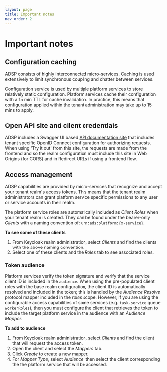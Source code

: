 ```yaml
---
layout: page
title: Important notes
nav_order: 2
---
```

# Important notes
## Configuration caching
ADSP consists of highly interconnected micro-services. Caching is used extensively to limit synchronous coupling and chatter between services.

Configuration service is used by multiple platform services to store relatively static configuration. Platform services cache their configuration with a 15 min TTL for cache invalidation. In practice, this means that configuration applied within the tenant administration may take up to 15 mins to apply.

## Open API site and client credentials
ADSP includes a Swagger UI based [API documentation site](https://api.adsp.alberta.ca) that includes tenant specific OpenID Connect configuration for authorizing requests. When using 'Try it out' from this site, the requests are made from the frontend and so the realm configuration must include this site in Web Origins (for CORS) and in Redirect URLs if using a frontend flow.

## Access management
ADSP capabilities are provided by micro-services that recognize and accept your tenant realm's access tokens. This means that the tenant realm administrators can grant platform service specific permissions to any user or service accounts in their realm.

The platform service roles are automatically included as *Client Roles* when your tenant realm is created. They can be found under the bearer-only *Clients* with a naming convention of: `urn:ads:platform:{x-service}`.

**To see some of these clients**
1. From Keycloak realm administration, select *Clients* and find the clients with the above naming convention.
2. Select one of these clients and the *Roles* tab to see associated roles.

### Token audience

Platform services verify the token signature and verify that the service client ID is included in the `audience`. When using the pre-populated client roles with the base realm configuration, the client ID is automatically resolved and included in the token; this is handled by the *Audience Resolve* protocol mapper included in the *roles* scope. However, if you are using the configurable access capabilities of some services (e.g. `task-service` queue `workerRoles`), then you must configure the client that retrieves the token to include the target platform service in the audience with an *Audience Mapper*.

**To add to audience**
1. From Keycloak realm administration, select *Clients* and find the client that will request the access token.
2. Open the client and select the *Mappers* tab.
3. Click *Create* to create a new mapper.
4. For *Mapper Type*, select *Audience*, then select the client corresponding the the platform service that will be accessed.
